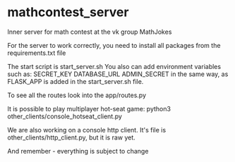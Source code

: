 # mathcontest_server
Inner server for math contest at the vk group MathJokes

For the server to work correctly, you need to install all packages from the requirements.txt file

The start script is start_server.sh
You also can add environment variables such as:
SECRET_KEY
DATABASE_URL
ADMIN_SECRET
in the same way, as FLASK_APP is added in the start_server.sh file.

To see all the routes look into the app/routes.py

It is possible to play multiplayer hot-seat game: 
python3 other_clients/console_hotseat_client.py

We are also working on a console http client.  It's file is other_clients/http_client.py, but it is raw yet.

And remember - everything is subject to change
 